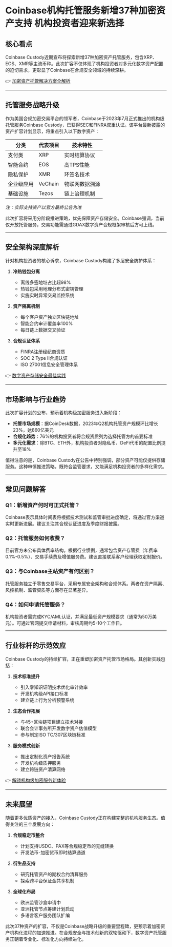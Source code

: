 # Coinbase机构托管服务新增37种加密资产支持 机构投资者迎来新选择

## 核心看点
Coinbase Custody近期宣布将探索新增37种加密资产托管服务，包含XRP、EOS、XMR等主流币种。此次扩容不仅体现了机构投资者对多元化数字资产配置的迫切需求，更彰显了Coinbase在合规安全领域的持续深耕。

👉 [加密资产托管解决方案全解析](https://bit.ly/okx_welcome)

---

## 托管服务战略升级

作为美国合规加密交易平台的领军者，Coinbase于2023年7月正式推出的机构级托管服务Coinbase Custody，已获得SEC和FINRA双重认证。该平台最新披露的资产扩容计划显示，将重点引入以下数字资产：

| 分类        | 代表项目      | 技术特性                     |
|-------------|---------------|------------------------------|
| 支付类      | XRP           | 实时结算协议                 |
| 智能合约    | EOS           | 高TPS性能                    |
| 隐私保护    | XMR           | 环签名技术                   |
| 企业级应用  | VeChain       | 物联网数据溯源               |
| 基础设施    | Tezos         | 链上治理机制                 |

*注：实际支持资产以官方最终公告为准*

此次扩容将采用分阶段推进策略，优先保障资产存储安全。Coinbase强调，当前仅开放托管服务，交易功能需通过GDAX数字资产合规框架审核后方可上线。

---

## 安全架构深度解析

针对机构投资者的核心诉求，Coinbase Custody构建了多层安全防护体系：

1. **冷热钱包分离**
   - 离线多签地址占比超98%
   - 热钱包采用地理分布式密钥管理
   - 实施实时异常交易监控系统

2. **资产隔离机制**
   - 每个客户资产独立区块链地址
   - 智能合约审计覆盖率100%
   - 每日链上数据交叉验证

3. **合规认证体系**
   - FINRA注册经纪商资质
   - SOC 2 Type II合规认证
   - ISO 27001信息安全管理体系

👉 [数字资产存储安全最佳实践](https://bit.ly/okx_welcome)

---

## 市场影响与行业趋势

此次扩容计划的公布，预示着机构级加密服务进入新阶段：

- **托管市场规模**：据CoinDesk数据，2023年Q2机构托管资产规模环比增长23%，达860亿美元
- **合规化趋势**：76%的机构投资者将合规资质列为选择托管方的首要标准
- **多元化需求**：除BTC、ETH外，机构投资者对隐私币、DeFi代币的配置比例提升至18%

值得注意的是，Coinbase Custody在公告中特别强调，部分资产可能仅提供存储服务。这种审慎推进策略，既符合监管要求，又能满足机构投资者的多样化需求。

---

## 常见问题解答

### Q1：新增资产何时可正式托管？
Coinbase表示具体时间表将根据技术测试和监管审批进度确定，将通过官方渠道实时更新进展。建议关注其合规认证进度及季度财报披露。

### Q2：托管服务如何收费？
目前官方未公布具体费率结构。根据行业惯例，通常包含资产存管费（年费率0.1%-0.5%）、交易手续费及增值服务费。建议直接联系客户经理获取定制报价。

### Q3：与Coinbase主站资产有何区别？
托管服务独立于零售交易平台，采用专属安全架构和合规体系。两者在资产隔离、风控机制、监管资质等方面存在显著差异。

### Q4：如何申请托管服务？
机构投资者需完成KYC/AML认证，并满足最低资产规模要求（通常为50万美元）。可通过官网提交申请材料，审核周期约5-10个工作日。

---

## 行业标杆的示范效应

Coinbase Custody的持续扩容，正在重塑加密资产托管市场格局。其创新实践包括：

1. **技术标准提升**
   - 引入零知识证明技术优化审计效率
   - 开发机构级API接口标准
   - 建立链上行为分析预警系统

2. **生态合作拓展**
   - 与45+区块链项目建立技术对接
   - 联合会计事务所开发数字资产估值模型
   - 参与制定ISO TC/307区块链标准

3. **服务模式创新**
   - 推出定制化资产报告系统
   - 开发机构级质押服务
   - 建立跨链资产清算网络

👉 [解锁机构级加密服务新体验](https://bit.ly/okx_welcome)

---

## 未来展望

随着更多优质资产的接入，Coinbase Custody正在构建完整的机构服务生态。值得关注的三个发展方向：

1. **合规稳定币整合**
   - 计划支持USDC、PAX等合规稳定币的无缝转换
   - 开发法币-加密货币即时结算通道

2. **衍生品支持**
   - 研究托管资产的期权合约清算服务
   - 探索跨平台保证金共享机制

3. **全球化布局**
   - 欧洲监管沙盒申请中
   - 亚洲托管节点筹建计划启动
   - 多语言客户服务团队扩编

此次37种资产的扩容，不仅是Coinbase战略升级的重要里程碑，更预示着加密资产机构化进程的加速推进。在合规安全与技术创新的双轮驱动下，数字资产托管服务正朝着专业化、标准化方向持续进化。